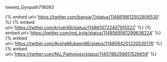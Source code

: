 tweets_Gynpath718093

{% embed url='https://twitter.com/bansar7/status/1148616612502806530' %}
{% embed url='https://twitter.com/kriyer68/status/1148610722407915522' %}
{% embed url='https://twitter.com/md_kyle/status/1148569561299636224' %}
{% embed url='https://twitter.com/AyshaMubeen86/status/1148064201220530176' %}
{% embed url='https://twitter.com/NU_Pathology/status/1145788259651526659' %}
